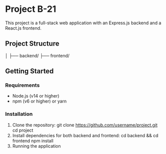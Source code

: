 # Project B-21

This project is a full-stack web application with an Express.js backend and a React.js frontend.

## Project Structure
│
├── backend/
├── frontend/

## Getting Started

### Requirements

- Node.js (v14 or higher)
- npm (v6 or higher) or yarn

### Installation

1. Clone the repository:
   git clone https://github.com/username/project.git
   cd project
2. Install dependencies for both backend and frontend:
   cd backend && cd frontend
   npm install
3. Running the application
